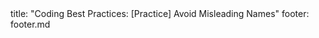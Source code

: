 <frontmatter>
title: "Coding Best Practices: [Practice] Avoid Misleading Names"
footer: footer.md
</frontmatter>

<include src="unit-inPage-asFlat.md" boilerplate />
